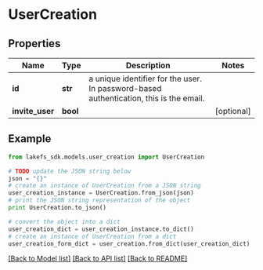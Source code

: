 # UserCreation


## Properties
Name | Type | Description | Notes
------------ | ------------- | ------------- | -------------
**id** | **str** | a unique identifier for the user. In password-based authentication, this is the email. | 
**invite_user** | **bool** |  | [optional] 

## Example

```python
from lakefs_sdk.models.user_creation import UserCreation

# TODO update the JSON string below
json = "{}"
# create an instance of UserCreation from a JSON string
user_creation_instance = UserCreation.from_json(json)
# print the JSON string representation of the object
print UserCreation.to_json()

# convert the object into a dict
user_creation_dict = user_creation_instance.to_dict()
# create an instance of UserCreation from a dict
user_creation_form_dict = user_creation.from_dict(user_creation_dict)
```
[[Back to Model list]](../README.md#documentation-for-models) [[Back to API list]](../README.md#documentation-for-api-endpoints) [[Back to README]](../README.md)


